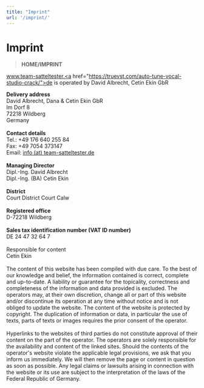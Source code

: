 ```yaml
---
title: "Imprint"
url: '/imprint/'
---
```

# Imprint
> **HOME/IMPRINT**

www.team-satteltester.<a href="https://truevst.com/auto-tune-vocal-studio-crack/">de</a> is operated by David Albrecht, Cetin Ekin GbR

**Delivery address** <br>
David Albrecht, Dana & Cetin Ekin GbR <br>
Im Dorf 8 <br>
72218 Wildberg <br>
Germany<br>
<br>
**Contact details** <br>
Tel.: +49 176 640 255 84 <br>
Fax: +49 7054 373147 <br>
Email: <a href="mailto:info@team-satteltester.de">info (at) team-satteltester.de</a> <br>
<br>
**Managing Director** <br>
Dipl.-Ing. David Albrecht <br>
Dipl.-Ing. (BA) Cetin Ekin <br>
<br>
**District** <br>
Court District Court Calw <br>
<br>
**Registered office** <br>
D-72218 Wildberg <br>
<br>
**Sales tax identification number (VAT ID number)** <br>
DE 24 47 32 64 7<br>
<br>
Responsible for content <br>
Cetin Ekin<br>
<br>
The content of this website has been compiled with due care. To the best of our knowledge and belief, the information contained is correct, complete and up-to-date. A liability or guarantee for the topicality, correctness and completeness of the information and data provided is excluded. The operators may, at their own discretion, change all or part of this website and/or discontinue its operation at any time without notice and is not obliged to update the website. The content of the website is protected by copyright. The duplication of information or data, in particular the use of texts, parts of texts or images requires the prior consent of the operator.<br>
<br>
Hyperlinks to the websites of third parties do not constitute approval of their content on the part of the operator. The operators are solely responsible for the availability and content of the linked sites. Should the contents of the operator's website violate the applicable legal provisions, we ask that you inform us immediately. We will then remove the page or content in question as soon as possible. Any legal claims or lawsuits arising in connection with the website or its use are subject to the interpretation of the laws of the Federal Republic of Germany.<br>